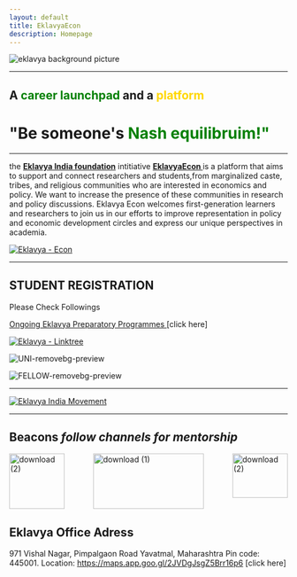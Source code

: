 ```yaml
---
layout: default
title: EklavyaEcon
description: Homepage
---
```


![eklavya background picture](https://github.com/EklavyaEcon/EklavyaEcon.github.io/assets/126576030/49652fe4-2a4d-4d62-9e43-ccf4d6dd52a6)


------
## A <font color="green">career launchpad</font> and a <font color="gold">platform </font>

# "**Be someone's** <font color="green"> Nash equilibruim!" </font>
----



 the **<a href="https://eklavyaindia.org/">Eklavya India foundation</a>** intitiative **<a href="https://eklavyaecon.github.io/"> EklavyaEcon </a>** is a platform that aims to support and connect researchers and students,from marginalized caste, tribes, and religious communities who are interested in economics and policy. We want to increase the presence of these communities in research and policy discussions. Eklavya Econ welcomes first-generation learners and researchers to join us in our efforts to improve representation in policy and economic development circles and express our unique perspectives in academia.


 [![Eklavya - Econ](https://img.shields.io/static/v1?label=Eklavya&message=Econ&color=%23cc5500)](https://eklavyaecon.github.io/)

----



## **STUDENT REGISTRATION**

Please Check Followings

<a href="https://linktr.ee/EklavyaIndiaFoundation"> Ongoing Eklavya Preparatory Programmes </a> [click here]

[![Eklavya - Linktree](https://img.shields.io/badge/Eklavya-Linktree-2ea44f?style=for-the-badge&logo=%2343E55E&logoColor=%234aa926)](https://linktr.ee/EklavyaIndiaFoundation)


![UNI-removebg-preview](https://github.com/EklavyaEcon/EklavyaEcon.github.io/assets/126576030/d8f63bf3-d53e-48a2-b580-527db00fbd32)


![FELLOW-removebg-preview](https://github.com/EklavyaEcon/EklavyaEcon.github.io/assets/126576030/75ff3756-c276-4d5a-a782-07226eba03be)


---



[![Eklavya India Movement ](https://res.cloudinary.com/marcomontalbano/image/upload/v1688937575/video_to_markdown/images/youtube--3QerlVdGnD8-c05b58ac6eb4c4700831b2b3070cd403.jpg)](https://www.youtube.com/watch?v=3QerlVdGnD8&t=90s "Eklavya India Movement ")


-----------

## **Beacons** *follow channels for mentorship*





<div style="display: flex; justify-content: space-between;">
  <a href="https://www.bahujanecon.org/">
    <img src="https://github.com/user-attachments/assets/5cd02d3e-3936-41f3-920c-5548af397132" alt="download (2)" width="100" height="100">
  </a>
  <a href="https://www.womenineconpolicy.com/">
    <img src="https://github.com/user-attachments/assets/5f895c1c-22cd-4bdc-aa0f-82787a84ebc3" alt="download (1)" width="200" height="100">
  </a>
  <a href="https://publicpolicyindia.com/">
    <img src="https://github.com/user-attachments/assets/7a94ed2a-fbee-4d47-852c-4ae0180dfb3a" alt="download (2)" width="100" height="80">
  </a>
</div>






## Eklavya Office Adress 
971 Vishal Nagar, Pimpalgaon Road Yavatmal, Maharashtra
Pin code: 445001.
Location: <a href="https://www.google.com/maps/place/20.404420,78.121906/data=!4m6!3m5!1s0!7e2!8m2!3d20.4044197!4d78.12190609999999?utm_source=mstt_1&entry=gps&lucs=47068615&g_ep=CAESCTExLjg0LjMwMBgAINeCAyoINDcwNjg2MTVCAklO">https://maps.app.goo.gl/2JVDgJsgZ5Brr16p6 </a> [click here]
























